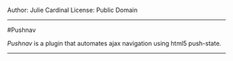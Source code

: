 Author: Julie Cardinal
License: Public Domain


- - -


#Pushnav


*Pushnav* is a plugin that automates ajax navigation using html5 push-state.

- - -

